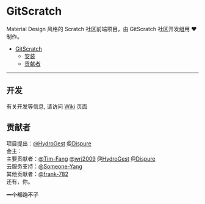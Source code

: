 # GitScratch
Material Design 风格的 Scratch 社区前端项目，由 GitScratch 社区开发组用 ❤️ 制作。  

- [GitScratch](#gitscratch)
  - [安装](#安装)
  - [贡献者](#贡献者)

***

## 开发
有关开发等信息, 请访问 [Wiki](https://github.com/UniScratch/GitScratchFrontend/wiki) 页面

## 贡献者
项目提出：[@HydroGest](https://github.com/HydroGest) [@Dispure](https://github.com/Dispure)  
金主：  
主要贡献者：[@Tim-Fang](https://github.com/Tim-Fang) [@wrj2009](https://github.com/wrj2009) [@HydroGest](https://github.com/HydroGest) [@Dispure](https://github.com/Dispure)  
云服务支持：[@Someone-Yang](https://github.com/Someone-Yang)  
其他贡献者：[@frank-782](https://github.com/frank-782)  
还有，你。  

~~一个都跑不了~~  
